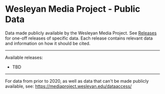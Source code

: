 # Wesleyan Media Project - Public Data

Data made publicly available by the Wesleyan Media Project. See [Releases](https://github.com/Wesleyan-Media-Project/public_data/releases) for one-off releases of specific data. Each release contains relevant data and information on how it should be cited.

---
Available releases:
- TBD

---

For data from prior to 2020, as well as data that can't be made publicly available, see: https://mediaproject.wesleyan.edu/dataaccess/
